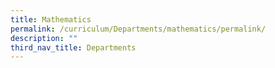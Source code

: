```yaml
---
title: Mathematics
permalink: /curriculum/Departments/mathematics/permalink/
description: ""
third_nav_title: Departments
---
```

